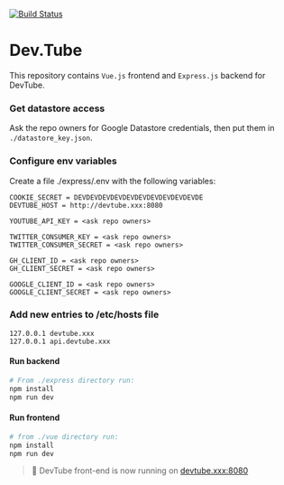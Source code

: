 [![Build Status](https://travis-ci.org/watch-devtube/web.svg?branch=master)](https://travis-ci.org/watch-devtube/web)

# Dev.Tube

This repository contains `Vue.js` frontend and `Express.js` backend for DevTube.

### Get datastore access

Ask the repo owners for Google Datastore credentials, then put them in `./datastore_key.json`.

### Configure env variables

Create a file ./express/.env with the following variables:

```
COOKIE_SECRET = DEVDEVDEVDEVDEVDEVDEVDEVDEVDEVDE
DEVTUBE_HOST = http://devtube.xxx:8080

YOUTUBE_API_KEY = <ask repo owners>

TWITTER_CONSUMER_KEY = <ask repo owners>
TWITTER_CONSUMER_SECRET = <ask repo owners>

GH_CLIENT_ID = <ask repo owners>
GH_CLIENT_SECRET = <ask repo owners>

GOOGLE_CLIENT_ID = <ask repo owners>
GOOGLE_CLIENT_SECRET = <ask repo owners>
```

### Add new entries to /etc/hosts file

```
127.0.0.1 devtube.xxx
127.0.0.1 api.devtube.xxx
```

#### Run backend

```bash
# From ./express directory run:
npm install
npm run dev
```

#### Run frontend

```bash
# from ./vue directory run:
npm install
npm run dev
```

> 🚀 DevTube front-end is now running on [devtube.xxx:8080](http://devtube.xxx:8080)
